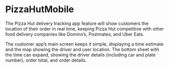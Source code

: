 # PizzaHutMobile
The Pizza Hut delivery tracking app feature will show customers the location of their order in real time, keeping Pizza Hut competitive with other food delivery companies like Domino’s, Postmates, and Uber Eats.

The customer app’s main screen keeps it simple, displaying a time estimate and the map showing the driver and user location. The bottom sheet with the time can expand, showing the driver details (including car and plate number), order total, and order details.
